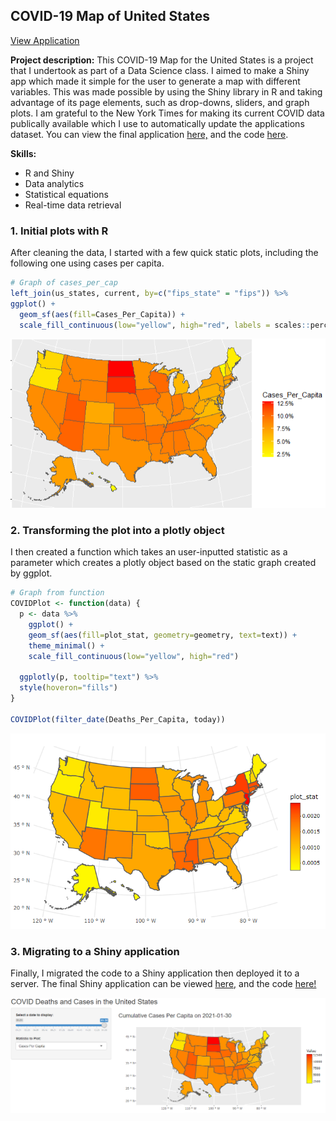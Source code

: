 ## COVID-19 Map of United States

[View Application](https://vanvurenl.shinyapps.io/covid_visualization/?_ga=2.267778314.581288874.1612146626-1614514016.1607710385)

**Project description:** This COVID-19 Map for the United States is a project that I undertook as part of a Data Science class. I aimed to make a Shiny app which made it simple for the user to generate a map with different variables. This was made possible by using the Shiny library in R and taking advantage of its page elements, such as drop-downs, sliders, and graph plots. I am grateful to the New York Times for making its current COVID data publically available which I use to automatically update the applications dataset. You can view the final application [here,](https://vanvurenl.shinyapps.io/covid_visualization/?_ga=2.267778314.581288874.1612146626-1614514016.1607710385) and the code [here](https://github.com/Prizm15/COVIDMap).

**Skills:**
* R and Shiny
* Data analytics
* Statistical equations
* Real-time data retrieval

### 1. Initial plots with R

After cleaning the data, I started with a few quick static plots, including the following one using cases per capita. 

```r
# Graph of cases_per_cap
left_join(us_states, current, by=c("fips_state" = "fips")) %>% 
ggplot() +
  geom_sf(aes(fill=Cases_Per_Capita)) +
  scale_fill_continuous(low="yellow", high="red", labels = scales::percent)
```
<img src="images/casescap_covidmap.PNG?raw=true"/>

### 2. Transforming the plot into a plotly object

I then created a function which takes an user-inputted statistic as a parameter which creates a plotly object based on the static graph created by ggplot. 

```r
# Graph from function
COVIDPlot <- function(data) {
  p <- data %>% 
    ggplot() + 
    geom_sf(aes(fill=plot_stat, geometry=geometry, text=text)) +
    theme_minimal() +
    scale_fill_continuous(low="yellow", high="red")
  
  ggplotly(p, tooltip="text") %>% 
  style(hoveron="fills") 
}

COVIDPlot(filter_date(Deaths_Per_Capita, today))
```
<img src="images/plotly_covidmap.PNG?raw=true"/>

### 3. Migrating to a Shiny application

Finally, I migrated the code to a Shiny application then deployed it to a server. The final Shiny application can be viewed [here,](https://vanvurenl.shinyapps.io/covid_visualization/?_ga=2.267778314.581288874.1612146626-1614514016.1607710385) and the code [here!](https://github.com/Prizm15/COVIDMap)

<img src="images/shinyappdemo.PNG?raw=true"/>
